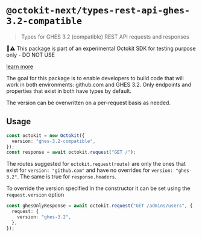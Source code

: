 # `@octokit-next/types-rest-api-ghes-3.2-compatible`

> Types for GHES 3.2 (compatible) REST API requests and responses

🚫⚠️ This package is part of an experimental Octokit SDK for testing purpose only - DO NOT USE

[learn more](https://github.com/octokit/octokit-next.js)

The goal for this package is to enable developers to build code that will work in both environments: github.com and GHES 3.2. Only endpoints and properties that exist in both have types by default.

The version can be overwritten on a per-request basis as needed.

## Usage

```ts
const octokit = new Octokit({
  version: "ghes-3.2-compatible",
});
const response = await octokit.request("GET /");
```

The routes suggested for `octokit.request(route)` are only the ones that exist for `version: "github.com"` and have no overrides for `version: "ghes-3.2"`. The same is true for `response.headers`.

To override the version specified in the constructor it can be set using the `request.version` option

```ts
const ghesOnlyResponse = await octokit.request("GET /admins/users", {
  request: {
    version: "ghes-3.2",
  },
});
```
